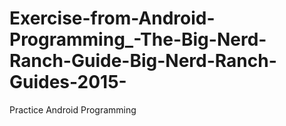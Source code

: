 # Exercise-from-Android-Programming_-The-Big-Nerd-Ranch-Guide-Big-Nerd-Ranch-Guides-2015-
Practice Android Programming

